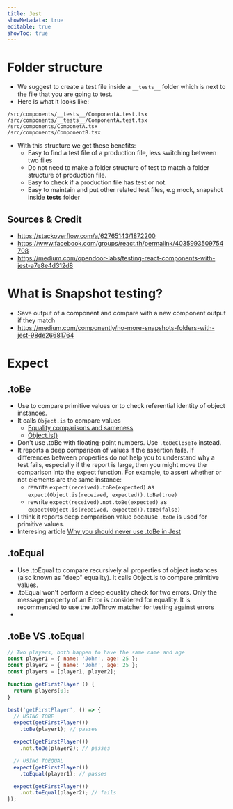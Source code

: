 ```yaml
---
title: Jest
showMetadata: true
editable: true
showToc: true
---
```


# Folder structure
- We suggest to create a test file inside a `__tests__` folder which is next to the file that you are going to test.
- Here is what it looks like:
```
/src/components/__tests__/ComponentA.test.tsx
/src/components/__tests__/ComponentA.test.tsx
/src/components/ComponetA.tsx
/src/components/ComponentB.tsx
```
- With this structure we get these benefits:
  - Easy to find a test file of a production file, less switching between two files
  - Do not need to make a folder structure of test to match a folder structure of production file.
  - Easy to check if a production file has test or not.
  - Easy to maintain and put other related test files, e.g mock, snapshot inside __tests__ folder

## Sources & Credit
- https://stackoverflow.com/a/62765143/1872200
- https://www.facebook.com/groups/react.th/permalink/4035993509754708
- https://medium.com/opendoor-labs/testing-react-components-with-jest-a7e8e4d312d8

# What is Snapshot testing?
- Save output of a component and compare with a new component output if they match
- https://medium.com/componently/no-more-snapshots-folders-with-jest-98de26681764


# Expect

## .toBe
- Use to compare primitive values or to check referential identity of object instances.
- It calls `Object.is` to compare values
  - [Equality comparisons and sameness](https://developer.mozilla.org/en-US/docs/Web/JavaScript/Equality_comparisons_and_sameness)
  - [Object.is()](https://developer.mozilla.org/en-US/docs/Web/JavaScript/Reference/Global_Objects/Object/is)
- Don't use .toBe with floating-point numbers. Use `.toBeCloseTo` instead.
- It reports a deep comparison of values if the assertion fails. If differences between properties do not help you to understand why a test fails, especially if the report is large, then you might move the comparison into the expect function. For example, to assert whether or not elements are the same instance:
  - rewrite `expect(received).toBe(expected)` as `expect(Object.is(received, expected)).toBe(true)`
  - rewrite `expect(received).not.toBe(expected)` as `expect(Object.is(received, expected)).toBe(false)`
- I think it reports deep comparison value because `.toBe` is used for primitive values.
- Interesing article [Why you should never use .toBe in Jest](https://dev.to/thejaredwilcurt/why-you-should-never-use-tobe-in-jest-48ca)

## .toEqual
- Use .toEqual to compare recursively all properties of object instances (also known as "deep" equality). It calls Object.is to compare primitive values.
- .toEqual won't perform a deep equality check for two errors. Only the message property of an Error is considered for equality. It is recommended to use the .toThrow matcher for testing against errors
-

## .toBe VS .toEqual
```js
// Two players, both happen to have the same name and age
const player1 = { name: 'John', age: 25 };
const player2 = { name: 'John', age: 25 };
const players = [player1, player2];

function getFirstPlayer () {
  return players[0];
}

test('getFirstPlayer', () => {
  // USING TOBE
  expect(getFirstPlayer())
    .toBe(player1); // passes

  expect(getFirstPlayer())
    .not.toBe(player2); // passes

  // USING TOEQUAL
  expect(getFirstPlayer())
    .toEqual(player1); // passes

  expect(getFirstPlayer())
    .not.toEqual(player2); // fails
});
```
